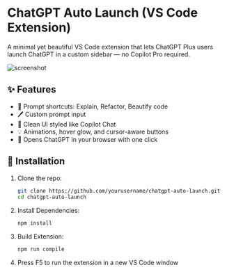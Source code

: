 # ChatGPT Auto Launch (VS Code Extension)

A minimal yet beautiful VS Code extension that lets ChatGPT Plus users launch ChatGPT in a custom sidebar — no Copilot Pro required.

![screenshot](./media/screenshot.png)

## ✨ Features

- 🧠 Prompt shortcuts: Explain, Refactor, Beautify code
- 🖊 Custom prompt input
- 🎨 Clean UI styled like Copilot Chat
- 💡 Animations, hover glow, and cursor-aware buttons
- 🧭 Opens ChatGPT in your browser with one click

## 🚀 Installation

1. Clone the repo:
   ```bash
   git clone https://github.com/yourusername/chatgpt-auto-launch.git
   cd chatgpt-auto-launch
2. Install Dependencies:
   ```bash
   npm install
3. Build Extension:
   ```bash
   npm run compile
4. Press F5 to run the extension in a new VS Code window

